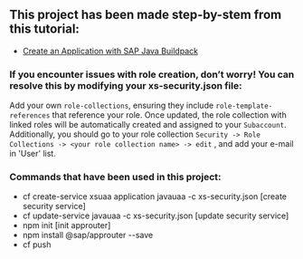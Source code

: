 ## This project has been made step-by-stem from this tutorial:
- [Create an Application with SAP Java Buildpack](https://developers.sap.com/tutorials/btp-cf-buildpacks-java-create.html)

### If you encounter issues with role creation, don’t worry! You can resolve this by modifying your xs-security.json file:
Add your own `role-collections`, ensuring they include `role-template-references` that reference your role.
Once updated, the role collection with linked roles will be automatically created and assigned to your `Subaccount`.
Additionally, you should go to your role collection `Security -> Role Collections -> <your role collection name> -> edit` ,
and add your e-mail in 'User' list.

### Commands that have been used in this project:
 - cf create-service xsuaa application javauaa -c xs-security.json [create security service]
 - cf update-service javauaa -c xs-security.json [update security service]
 - npm init [init approuter]
 - npm install @sap/approuter --save
 - cf push